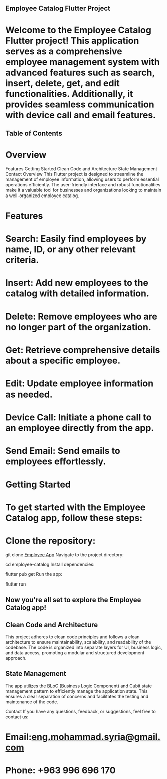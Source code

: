 

## Employee Catalog Flutter Project

# Welcome to the Employee Catalog Flutter project! This application serves as a comprehensive employee management system with advanced features such as search, insert, delete, get, and edit functionalities. Additionally, it provides seamless communication with device call and email features.

## Table of Contents
# Overview

Features
Getting Started
Clean Code and Architecture
State Management
Contact
Overview
This Flutter project is designed to streamline the management of employee information, allowing users to perform essential operations efficiently. The user-friendly interface and robust functionalities make it a valuable tool for businesses and organizations looking to maintain a well-organized employee catalog.

# Features

# Search: Easily find employees by name, ID, or any other relevant criteria.
# Insert: Add new employees to the catalog with detailed information.
# Delete: Remove employees who are no longer part of the organization.
# Get: Retrieve comprehensive details about a specific employee.
# Edit: Update employee information as needed.
# Device Call: Initiate a phone call to an employee directly from the app.
# Send Email: Send emails to employees effortlessly.
# Getting Started
# To get started with the Employee Catalog app, follow these steps:

# Clone the repository:
git clone [Employee App](https://github.com/Mohammad-al-rifai/tarek_test_app/)
Navigate to the project directory:


cd employee-catalog
Install dependencies:


flutter pub get
Run the app:


flutter run

## Now you're all set to explore the Employee Catalog app!

##  Clean Code and Architecture
This project adheres to clean code principles and follows a clean architecture to ensure maintainability, scalability, and readability of the codebase. The code is organized into separate layers for UI, business logic, and data access, promoting a modular and structured development approach.

## State Management
The app utilizes the BLoC (Business Logic Component) and Cubit state management pattern to efficiently manage the application state. This ensures a clear separation of concerns and facilitates the testing and maintenance of the code.

Contact
If you have any questions, feedback, or suggestions, feel free to contact us:

# Email:eng.mohammad.syria@gmail.com

# Phone: +963 996 696 170
